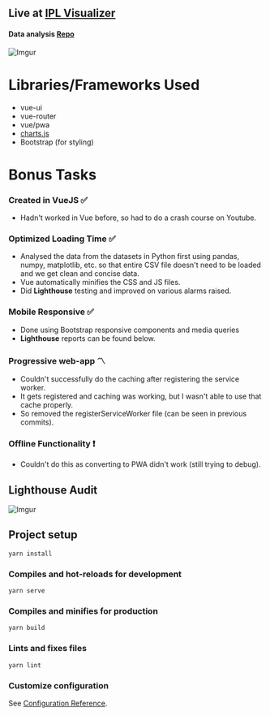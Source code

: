## Live at [IPL Visualizer](https://neildahiya.github.io/IPL_Visualizer)

#### Data analysis [Repo](https://github.com/neildahiya/ipl_analysed_data)

![Imgur](https://i.imgur.com/TrLYlZZ.png)

# Libraries/Frameworks Used

- vue-ui
- vue-router
- vue/pwa
- [charts.js](<[https://www.chartjs.org/](https://www.chartjs.org/)>)
- Bootstrap (for styling)

# Bonus Tasks

### Created in VueJS :white_check_mark:

- Hadn't worked in Vue before, so had to do a crash course on Youtube.

### Optimized Loading Time :white_check_mark:

- Analysed the data from the datasets in Python first using pandas, numpy, matplotlib, etc. so that entire CSV file doesn't need to be loaded and we get clean and concise data.
- Vue automatically minifies the CSS and JS files.
- Did **Lighthouse** testing and improved on various alarms raised.

### Mobile Responsive :white_check_mark:

- Done using Bootstrap responsive components and media queries
- **Lighthouse** reports can be found below.

### Progressive web-app :part_alternation_mark:

- Couldn't successfully do the caching after registering the service worker.
- It gets registered and caching was working, but I wasn't able to use that cache properly.
- So removed the registerServiceWorker file (can be seen in previous commits).

### Offline Functionality :heavy_exclamation_mark:

- Couldn't do this as converting to PWA didn't work (still trying to debug).

## Lighthouse Audit

![Imgur](https://i.imgur.com/RJXziLc.jpg)

## Project setup

```
yarn install
```

### Compiles and hot-reloads for development

```
yarn serve
```

### Compiles and minifies for production

```
yarn build
```

### Lints and fixes files

```
yarn lint
```

### Customize configuration

See [Configuration Reference](https://cli.vuejs.org/config/).
